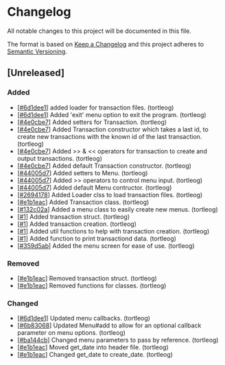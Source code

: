 # Changelog
All notable changes to this project will be documented in this file.

The format is based on [Keep a Changelog](http://keepachangelog.com/en/1.0.0/)
and this project adheres to [Semantic Versioning](http://semver.org/spec/v2.0.0.html).

<!-- For new contributors use this format for adding items to the changelog
- [[#PR](https://github.com/tortleog/transaction_tracker/pull/PR)] Change Proposed. (author)
 **or**
- [[#commit](https://github.com/tortleog/transaction_tracker/commit/COMMIT)] Changed Porposed. (author)
-->

## [Unreleased]
### Added
- [[#6d1dee1](https://github.com/tortleog/transaction_tracker/commit/6d1dee132f94c4b851b67d989e7d2891f6acce99)] added loader for transaction files. (tortleog)
- [[#6d1dee1](https://github.com/tortleog/transaction_tracker/commit/6d1dee132f94c4b851b67d989e7d2891f6acce99)] Added 'exit' menu option to exit the program. (tortleog)
- [[#4e0cbe7](https://github.com/tortleog/transaction_tracker/commit/4e0cbe714ccfbd351b9c11077b5398173db6549f)] Added setters for Transaction. (tortleog)
- [[#4e0cbe7](https://github.com/tortleog/transaction_tracker/commit/4e0cbe714ccfbd351b9c11077b5398173db6549f)] Added Transaction constructor which takes a last id, to create new transactions with the known id of the last transaction. (tortleog)
- [[#4e0cbe7](https://github.com/tortleog/transaction_tracker/commit/4e0cbe714ccfbd351b9c11077b5398173db6549f)] Added >> & << operators for transaction to create and output transactions. (tortleog)
- [[#4e0cbe7](https://github.com/tortleog/transaction_tracker/commit/4e0cbe714ccfbd351b9c11077b5398173db6549f)] Added default Transaction constructor. (tortleog)
- [[#44005d7](https://github.com/tortleog/transaction_tracker/commit/44005d7e36f4764e3455c6043ebdb0df3a08d585)] Added setters to Menu. (tortleog)
- [[#44005d7](https://github.com/tortleog/transaction_tracker/commit/44005d7e36f4764e3455c6043ebdb0df3a08d585)] Added >> operators to control menu input. (tortleog)
- [[#44005d7](https://github.com/tortleog/transaction_tracker/commit/44005d7e36f4764e3455c6043ebdb0df3a08d585)] Added default Menu contructor. (tortleog)
- [[#2694178](https://github.com/tortleog/transaction_tracker/commit/2694178c99762ab414e60d78fc79a92858459074)] Added Loader clss to load transaction files. (tortleog)
- [[#e1b1eac](https://github.com/TortleOG/transaction_tracker/commit/e1b1eaca70b4bf111999cdde9e74454aa9548f28)] Added Transaction class. (tortleog)
- [[#132c02a](https://github.com/tortleog/transaction_tracker/commit/132c02a36ecc3a0c5d3936d801c5ec57e37ba16f)] Added a menu class to easily create new menus. (tortleog)
- [[#1](https://github.com/tortleog/transaction_tracker/pull/1)] Added transaction struct. (tortleog)
- [[#1](https://github.com/tortleog/transaction_tracker/pull/1)] Added transaction creation. (tortleog)
- [[#1](https://github.com/tortleog/transaction_tracker/pull/1)] Added util functions to help with transaction creation. (tortleog)
- [[#1](https://github.com/tortleog/transaction_tracker/pull/1)] Added function to print transactiond data. (tortleog)
- [[#359d5ab](https://github.com/tortleog/transaction_tracker/commit/359d5ab9d84bfbbe9770f9101967e32a30e8675f)] Added the menu screen for ease of use. (tortleog)

### Removed
- [[#e1b1eac](https://github.com/TortleOG/transaction_tracker/commit/e1b1eaca70b4bf111999cdde9e74454aa9548f28)] Removed transaction struct. (tortleog)
- [[#e1b1eac](https://github.com/TortleOG/transaction_tracker/commit/e1b1eaca70b4bf111999cdde9e74454aa9548f28)] Removed functions for classes. (tortleog)

### Changed
- [[#6d1dee1](https://github.com/tortleog/transaction_tracker/commit/6d1dee132f94c4b851b67d989e7d2891f6acce99)] Updated menu callbacks. (tortleog)
- [[#6b83068](https://github.com/tortleog/transaction_tracker/commit/6b83068be93aee6ba3742ecb3ae87f6bdeb4825d)] Updated Menu#add to allow for an optional callback parameter on menu options. (tortleog)
- [[#ba144cb](https://github.com/tortleog/transaction_tracker/commit/ba144cb4acae9f23d1c4be77a76ccdf85a9ceda8)] Changed menu parameters to pass by reference. (tortleog)
- [[#e1b1eac](https://github.com/TortleOG/transaction_tracker/commit/e1b1eaca70b4bf111999cdde9e74454aa9548f28)] Moved get_date into header file. (tortleog)
- [[#e1b1eac](https://github.com/TortleOG/transaction_tracker/commit/e1b1eaca70b4bf111999cdde9e74454aa9548f28)] Changed get_date to create_date. (tortleog)
